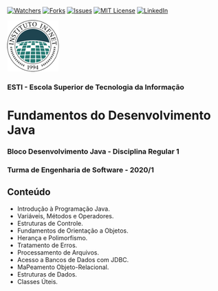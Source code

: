[![Watchers][watchers-shield]][watchers-url]
[![Forks][forks-shield]][forks-url]
[![Issues][issues-shield]][issues-url]
[![MIT License][license-shield]][license-url]
[![LinkedIn][linkedin-shield]][linkedin-url]

![Logo do Infnet](imagens/logo.png)
### ESTI - Escola Superior de Tecnologia da Informação
# Fundamentos do Desenvolvimento Java
### Bloco Desenvolvimento Java - Disciplina Regular 1
### Turma de Engenharia de Software - 2020/1

## Conteúdo
* Introdução à Programação Java.
* Variáveis, Métodos e Operadores.
* Estruturas de Controle.
* Fundamentos de Orientação a Objetos.
* Herança e Polimorfismo.
* Tratamento de Erros.
* Processamento de Arquivos.
* Acesso a Bancos de Dados com JDBC.
* MaPeamento Objeto-Relacional.
* Estruturas de Dados.
* Classes Úteis.

[forks-shield]: https://img.shields.io/github/forks/armeniocardoso/20GRPEDS01BDJ101
[forks-url]: https://github.com/armeniocardoso/20GRPEDS01BDJ101/forks

[watchers-shield]: https://img.shields.io/github/watchers/armeniocardoso/20GRPEDS01BDJ101
[watchers-url]: https://github.com/armeniocardoso/20GRPEDS01BDJ101/watchers

[issues-shield]: https://img.shields.io/github/issues/armeniocardoso/20GRPEDS01BDJ101
[issues-url]: https://github.com/armeniocardoso/20GRPEDS01BDJ101/issues

[license-shield]: https://img.shields.io/github/license/armeniocardoso/20GRPEDS01BDJ101
[license-url]: https://github.com/armeniocardoso/20GRPEDS01BDJ101/blob/master/LICENSE.txt

[linkedin-shield]: https://img.shields.io/badge/-LinkedIn-black.svg?style=flat-square&logo=linkedin&colorB=555
[linkedin-url]: https://linkedin.com/in/armeniocardoso
